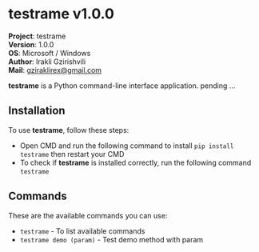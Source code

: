 # testrame v1.0.0

**Project**: testrame
<br>**Version**: 1.0.0
<br>**OS**: Microsoft / Windows
<br>**Author**: Irakli Gzirishvili
<br>**Mail**: gziraklirex@gmail.com

**testrame** is a Python command-line interface application. pending ...

## Installation

To use **testrame**, follow these steps:

- Open CMD and run the following command to install `pip install testrame` then restart your CMD
- To check if **testrame** is installed correctly, run the following command `testrame`

## Commands

These are the available commands you can use:

- `testrame` - To list available commands
- `testrame demo (param)` - Test demo method with param
